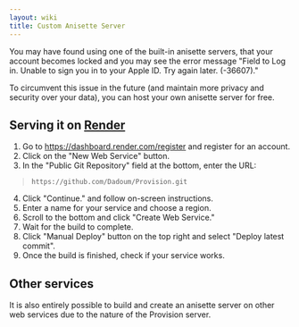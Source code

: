 ```yaml
---
layout: wiki
title: Custom Anisette Server
---
```


You may have found using one of the built-in anisette servers, that your account becomes locked and you may see the error message "Field to Log in. Unable to sign you in to your Apple ID. Try again later. (-36607)." 

To circumvent this issue in the future (and maintain more privacy and security over your data), you can host your own anisette server for free.

## Serving it on [Render](https://render.com/)

1. Go to https://dashboard.render.com/register and register for an account.
2. Click on the "New Web Service" button.
3. In the "Public Git Repository" field at the bottom, enter the URL:
> ```
> https://github.com/Dadoum/Provision.git
> ```
4. Click "Continue." and follow on-screen instructions.
5. Enter a name for your service and choose a region.
6. Scroll to the bottom and click "Create Web Service."
7. Wait for the build to complete.
8. Click "Manual Deploy" button on the top right and select "Deploy latest commit".
9. Once the build is finished, check if your service works.

## Other services

It is also entirely possible to build and create an anisette server on other web services
due to the nature of the Provision server.

